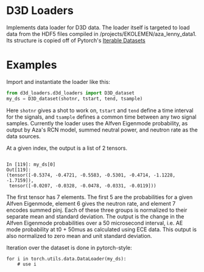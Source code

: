 D3D Loaders
===========

Implements data loader for D3D data. The loader itself is targeted to load data from the HDF5
files compiled in /projects/EKOLEMEN/aza_lenny_data1. Its structure is copied off of Pytorch's
[Iterable Datasets](https://pytorch.org/docs/stable/data.html#torch.utils.data.IterableDataset)

Examples
========

Import and instantiate the loader like this:
```python
from d3d_loaders.d3d_loaders import D3D_dataset
my_ds = D3D_dataset(shotnr, tstart, tend, tsample)
```

Here `shotnr` gives a shot to work on, `tstart` and `tend` define a time interval for the
signals, and `tsample` defines a common time between any two signal samples. 
Currently the loader uses the Alfven Eigenmode probability, as output by Aza's RCN model,
summed neutral power, and neutron rate as the data sources.

At a given index, the output is a list of 2 tensors.
```

In [119]: my_ds[0]
Out[119]: 
(tensor([-0.5374, -0.4721, -0.5583, -0.5301, -0.4714, -1.1228, -1.7159]),
 tensor([-0.0207, -0.0328, -0.0478, -0.0331, -0.0119]))
```

The first tensor has 7 elements. The first 5 are the probabilities for a given Alfven
Eigenmode, element 6 gives the neutron rate, and element 7 encodes summed pinj.
Each of these three groups is normalized to their separate mean and standard deviation.
The output is the change in the Alfven Eigenmode probabilities over a 50 microsecond interval,
i.e. AE mode probability at t0 + 50mus as calculated using ECE data. This output is also
normalized to zero mean and unit standard deviation.



Iteration over the dataset is done in pytorch-style:
```
for i in torch.utils.data.DataLoader(my_ds):
    # use i
```
